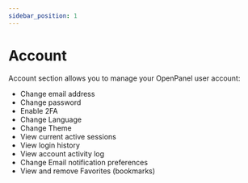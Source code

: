 ```yaml
---
sidebar_position: 1
---
```


# Account

Account section allows you to manage your OpenPanel user account:

- Change email address
- Change password
- Enable 2FA
- Change Language
- Change Theme
- View current active sessions
- View login history
- View account activity log
- Change Email notification preferences
- View and remove Favorites (bookmarks)
